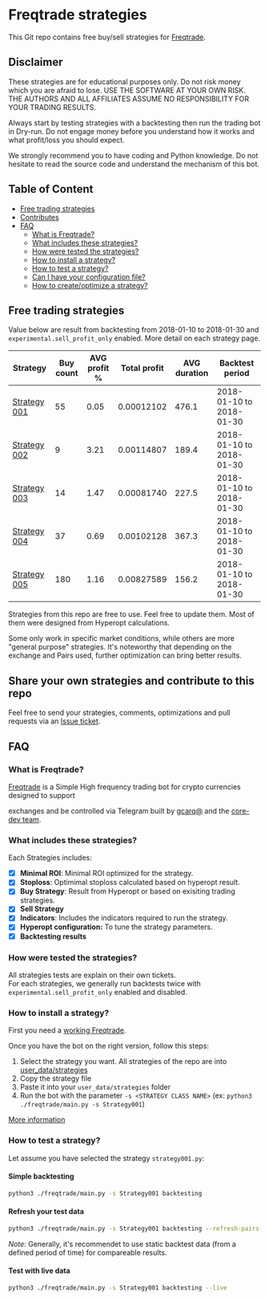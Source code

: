 # Freqtrade strategies

This Git repo contains free buy/sell strategies for [Freqtrade](https://github.com/freqtrade/freqtrade).

## Disclaimer

These strategies are for educational purposes only. Do not risk money 
which you are afraid to lose. USE THE SOFTWARE AT YOUR OWN RISK. THE 
AUTHORS AND ALL AFFILIATES ASSUME NO RESPONSIBILITY FOR YOUR TRADING 
RESULTS. 

Always start by testing strategies with a backtesting then run the 
trading bot in Dry-run. Do not engage money before you understand how 
it works and what profit/loss you should expect.

We strongly recommend you to have coding and Python knowledge. Do not 
hesitate to read the source code and understand the mechanism of this 
bot.

## Table of Content

- [Free trading strategies](#free-trading-strategies)
- [Contributes](#Contributes)
- [FAQ](#faq)
    - [What is Freqtrade?](#what-is-freqtrade)
    - [What includes these strategies?](#what-includes-these-strategies)
    - [How were tested the strategies?](#how-were-tested-the-strategies)
    - [How to install a strategy?](#how-to-install-a-strategy)
    - [How to test a strategy?](#how-to-test-a-strategy)
    - [Can I have your configuration file?](#can-i-have-your-configuration-file)
    - [How to create/optimize a strategy?](https://github.com/freqtrade/freqtrade/blob/develop/docs/bot-optimization.md)

## Free trading strategies

Value below are result from backtesting from 2018-01-10 to 2018-01-30 and  
`experimental.sell_profit_only` enabled. More detail on each strategy 
page.

|  Strategy | Buy count | AVG profit % | Total profit | AVG duration | Backtest period |
|-----------|-----------|--------------|--------------|--------------|-----------------|
| [Strategy 001](https://github.com/freqtrade/freqtrade-strategies/blob/master/user_data/strategies/strategy001.py) | 55 | 0.05 | 0.00012102 |  476.1 | 2018-01-10 to 2018-01-30 |
| [Strategy 002](https://github.com/freqtrade/freqtrade-strategies/blob/master/user_data/strategies/strategy002.py) | 9 | 3.21 | 0.00114807 |  189.4 | 2018-01-10 to 2018-01-30 |
| [Strategy 003](https://github.com/freqtrade/freqtrade-strategies/blob/master/user_data/strategies/strategy003.py) | 14 | 1.47 | 0.00081740 |  227.5 | 2018-01-10 to 2018-01-30 | 
| [Strategy 004](https://github.com/freqtrade/freqtrade-strategies/blob/master/user_data/strategies/strategy004.py) | 37 | 0.69 | 0.00102128 |  367.3 | 2018-01-10 to 2018-01-30 | 
| [Strategy 005](https://github.com/freqtrade/freqtrade-strategies/blob/master/user_data/strategies/strategy005.py) | 180 | 1.16 | 0.00827589 |  156.2 | 2018-01-10 to 2018-01-30 |


Strategies from this repo are free to use. Feel free to update them. 
Most of them  were designed from Hyperopt calculations.

Some only work in specific market conditions, while others are more "general purpose" strategies.
It's noteworthy that depending on the exchange and Pairs used, further optimization can bring better results.

## Share your own strategies and contribute to this repo

Feel free to send your strategies, comments, optimizations and pull requests via an 
[Issue ticket](https://github.com/freqtrade/freqtrade-strategies/issues/new).  

## FAQ

### What is Freqtrade?

[Freqtrade](https://github.com/freqtrade) is a Simple High 
frequency trading bot for crypto currencies designed to support 
 
exchanges and be controlled via Telegram built by [gcarq@](https://github.com/gcarq) and the
[core-dev team](https://github.com/orgs/freqtrade/teams/core-dev).

### What includes these strategies?

Each Strategies includes:  

- [x] **Minimal ROI**: Minimal ROI optimized for the strategy.
- [x] **Stoploss**: Optimimal stoploss calculated based on hyperopt result.
- [x] **Buy Strategy**: Result from Hyperopt or based on exisiting trading strategies.
- [x] **Sell Strategy**
- [x] **Indicators**: Includes the indicators required to run the strategy.
- [x] **Hyperopt configuration:** To tune the strategy parameters.
- [x] **Backtesting results** 

### How were tested the strategies?

All strategies tests are explain on their own tickets.  
For each strategies, we generally run backtests twice with `experimental.sell_profit_only`
enabled and disabled.

### How to install a strategy?

First you need a [working Freqtrade](https://freqtrade.io).

Once you have the bot on the right version, follow this steps:

1. Select the strategy you want. All strategies of the repo are into 
[user_data/strategies](https://github.com/freqtrade/freqtrade/tree/develop/user_data/strategies)
2. Copy the strategy file
3. Paste it into your `user_data/strategies` folder
4. Run the bot with the parameter `-s <STRATEGY CLASS NAME>` (ex: `python3 ./freqtrade/main.py -s Strategy001`)

[More information](https://www.freqtrade.io/en/latest/bot-optimization/)

### How to test a strategy?

Let assume you have selected the strategy `strategy001.py`:

#### Simple backtesting

```bash
python3 ./freqtrade/main.py -s Strategy001 backtesting
```

#### Refresh your test data

```bash
python3 ./freqtrade/main.py -s Strategy001 backtesting --refresh-pairs-cached
```

*Note:* Generally, it's recommendet to use static backtest data (from a defined period of time) for compareable results.

#### Test with live data

```bash
python3 ./freqtrade/main.py -s Strategy001 backtesting --live
```
